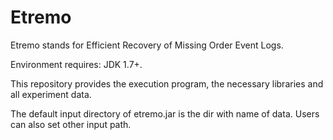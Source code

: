 # Etremo

Etremo stands for Efficient Recovery of Missing Order Event Logs.

Environment requires: JDK 1.7+.

This repository provides the execution program, the necessary libraries and all experiment data.

The default input directory of etremo.jar is the dir with name of data. Users can also set other input path.
